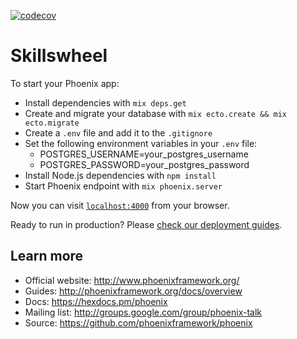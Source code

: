 [![codecov](https://codecov.io/gh/InclusiveClassrooms/skills-wheel/branch/master/graph/badge.svg)](https://codecov.io/gh/InclusiveClassrooms/skills-wheel)


# Skillswheel

To start your Phoenix app:

  * Install dependencies with `mix deps.get`
  * Create and migrate your database with `mix ecto.create && mix ecto.migrate`
  * Create a `.env` file and add it to the `.gitignore`
  * Set the following environment variables in your `.env` file:
    * POSTGRES_USERNAME=your_postgres_username
    * POSTGRES_PASSWORD=your_postgres_password
  * Install Node.js dependencies with `npm install`
  * Start Phoenix endpoint with `mix phoenix.server`

Now you can visit [`localhost:4000`](http://localhost:4000) from your browser.

Ready to run in production? Please [check our deployment guides](http://www.phoenixframework.org/docs/deployment).

## Learn more

  * Official website: http://www.phoenixframework.org/
  * Guides: http://phoenixframework.org/docs/overview
  * Docs: https://hexdocs.pm/phoenix
  * Mailing list: http://groups.google.com/group/phoenix-talk
  * Source: https://github.com/phoenixframework/phoenix
